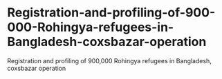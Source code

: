 # Registration-and-profiling-of-900-000-Rohingya-refugees-in-Bangladesh-coxsbazar-operation
Registration and profiling of 900,000 Rohingya refugees in Bangladesh, coxsbazar operation
